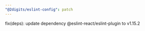```yaml
---
"@2digits/eslint-config": patch
---
```


fix(deps): update dependency @eslint-react/eslint-plugin to v1.15.2
